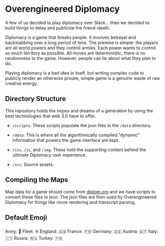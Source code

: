 # Overengineered Diplomacy
A few of us decided to play diplomacy over Slack... then we decided to build things to delay and publicize the friend-death.

Diplomacy is a game that breaks people.  It involves betreyal and backstabbing over a long period of time.  The premise is simple: the players are all world powers and they control armies.  Each power wants to control as much territory as possible.  All moves are deterministic, there is no randomness to the game.  However, people can lie about what they plan to do.

Playing diplomacy is a bad idea in itself, but writing complex code to publicly render an otherwise private, simple game is a genuine waste of raw creative energy.


## Directory Structure 
This repository holds the hopes and dreams of a generation by using the
best technologies that web 3.0 have to offer.

- `/scripts`: These scripts populate the json files in the `/data` directory.

- `/data`: This is where all the algorithmically compiled "dynamic" information that powers
the game interface are kept.

- `/css`, `/js`, and `/img`: These hold the supporting content behind the ultimate Diplomacy user experience.

- `/src`: Source assets.

## Compiling the Maps
Map data for a game should come from [diplom.org](http://www.diplom.org/dpjudge/new/?page=MapFiles) and
we have scripts to convert these files to json.  The json files are
then used by Overengineered Diplomacy for things like move rendering
and transcript parsing.

## Default Emoji

Army: 🔫
Fleet: ⛵️
England: 🇬🇧
France: 🇫🇷
Germany: 🇩🇪
Austria: 🇦🇹
Italy: 🇮🇹
Russia: 🇷🇺
Turkey: 🇹🇷
